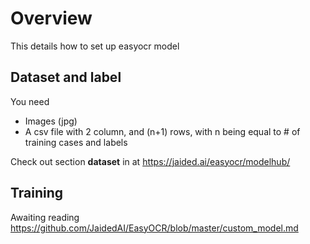 # Overview

This details how to set up easyocr model

## Dataset and label

You need
- Images (jpg)
- A csv file with 2 column, and (n+1) rows, with n being equal to # of training cases and labels

Check out section **dataset** in at https://jaided.ai/easyocr/modelhub/

## Training

Awaiting reading https://github.com/JaidedAI/EasyOCR/blob/master/custom_model.md